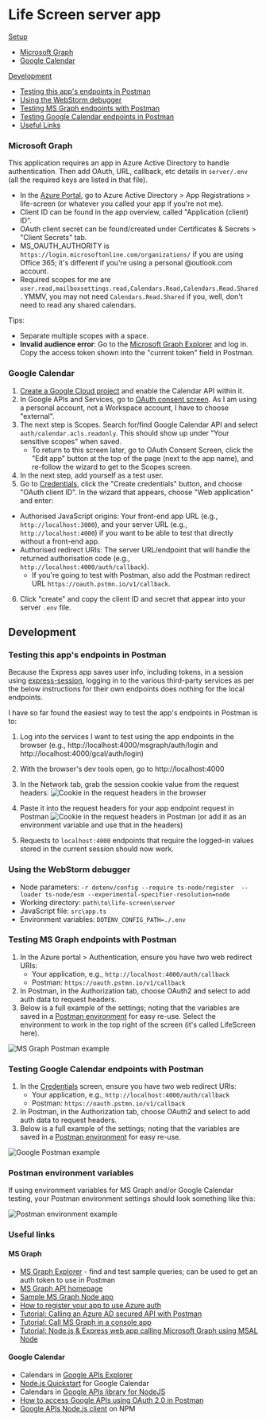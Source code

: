 # Life Screen server app

[Setup](#setup)
- [Microsoft Graph](#microsoft-graph)
- [Google Calendar](#google-calendar)

[Development](#development)
- [Testing this app's endpoints in Postman](#testing-this-apps-endpoints-in-postman)
- [Using the WebStorm debugger](#using-the-webstorm-debugger)
- [Testing MS Graph endpoints with Postman](#testing-ms-graph-endpoints-with-postman)
- [Testing Google Calendar endpoints in Postman](#testing-google-calendar-endpoints-with-postman)
- [Useful Links](#useful-links)

### Microsoft Graph

This application requires an app in Azure Active Directory to handle authentication. Then add OAuth, URL, callback, etc details in `server/.env` (all the required keys are listed in that file).

- In the [Azure Portal](https://portal.azure.com), go to Azure Active Directory > App Registrations > life-screen (or whatever you called your app if you're not me).
- Client ID can be found in the app overview, called "Application (client) ID".
- OAuth client secret can be found/created under Certificates & Secrets > "Client Secrets" tab.
- MS_OAUTH_AUTHORITY is `https://login.microsoftonline.com/organizations/` if you are using Office 365; it's different if you're using a personal @outlook.com account.
- Required scopes for me are `user.read,mailboxsettings.read,Calendars.Read,Calendars.Read.Shared`. YMMV, you may not need `Calendars.Read.Shared` if you, well, don't need to read any shared calendars.

Tips:
- Separate multiple scopes with a space.
- **Invalid audience error**: Go to the [Microsoft Graph Explorer](https://developer.microsoft.com/en-us/graph/graph-explorer) and log in. Copy the access token shown into the "current token" field in Postman.

### Google Calendar

1. [Create a Google Cloud project](https://developers.google.com/workspace/guides/create-project) and enable the Calendar API within it.
2. In Google APIs and Services, go to [OAuth consent screen](https://console.cloud.google.com/apis/credentials/consent?project=life-screen). As I am using a personal account, not a Workspace account, I have to choose "external". 
3. The next step is Scopes. Search for/find Google Calendar API and select `auth/calendar.acls.readonly`. This should show up under "Your sensitive scopes" when saved.
   - To return to this screen later, go to OAuth Consent Screen, click the "Edit app" button at the top of the page (next to the app name), and re-follow the wizard to get to the Scopes screen.
4. In the next step, add yourself as a test user.
5. Go to [Credentials](https://console.cloud.google.com/apis/credentials?project=life-screen), click the "Create credentials" button, and choose "OAuth client ID". In the wizard that appears, choose "Web application" and enter:
  - Authorised JavaScript origins: Your front-end app URL (e.g., `http://localhost:3000`), and your server URL (e.g., `http://localhost:4000`) if you want to be able to test that directly without a front-end app.
  - Authorised redirect URIs: The server URL/endpoint that will handle the returned authorisation code (e.g., `http://localhost:4000/auth/callback`). 
    - If you're going to test with Postman, also add the Postman redirect URL `https://oauth.pstmn.io/v1/callback`.
6. Click "create" and copy the client ID and secret that appear into your server `.env` file.

## Development

### Testing this app's endpoints in Postman

Because the Express app saves user info, including tokens, in a session using [express-session](https://www.npmjs.com/package/express-session), logging in to the various third-party services as per the below instructions for their own endpoints does nothing for the local endpoints. 

I have so far found the easiest way to test the app's endpoints in Postman is to:
1. Log into the services I want to test using the app endpoints in the browser (e.g., http://localhost:4000/msgraph/auth/login and http://localhost:4000/gcal/auth/login)
2. With the browser's dev tools open, go to http://localhost:4000
3. In the Network tab, grab the session cookie value from the request headers:
![Cookie in the request headers in the browser](https://github.com/doubleedesign/life-screen/blob/version-2/docs/public/session_cookie_example_part_1.png?raw=true)

4. Paste it into the request headers for your app endpoint request in Postman
![Cookie in the request headers in Postman](https://github.com/doubleedesign/life-screen/blob/version-2/docs/public/session_cookie_example_part_2.png?raw=true)
(or add it as an environment variable and use that in the headers)
5. Requests to `localhost:4000` endpoints that require the logged-in values stored in the current session should now work.


### Using the WebStorm debugger
- Node parameters: `-r dotenv/config --require ts-node/register  --loader ts-node/esm --experimental-specifier-resolution=node`
- Working directory: `path\to\life-screen\server`
- JavaScript file: `src\app.ts`
- Environment variables: `DOTENV_CONFIG_PATH=./.env`

### Testing MS Graph endpoints with Postman

1. In the Azure portal > Authentication, ensure you have two web redirect URIs:
    - Your application, e.g., `http://localhost:4000/auth/callback`
    - Postman: `https://oauth.pstmn.io/v1/callback`
2. In Postman, in the Authorization tab, choose OAuth2 and select to add auth data to request headers.
3. Below is a full example of the settings; noting that the variables are saved in a [Postman environment](https://learning.postman.com/docs/sending-requests/environments/managing-environments/) for easy re-use. Select the environment to work in the top right of the screen (it's called LifeScreen here).

![MS Graph Postman example](https://github.com/doubleedesign/life-screen/blob/version-2/docs/public/postman_msgraph.png?raw=true)

### Testing Google Calendar endpoints with Postman

1. In the [Credentials](https://console.cloud.google.com/apis/credentials?project=life-screen) screen, ensure you have two web redirect URIs:
    - Your application, e.g., `http://localhost:4000/auth/callback`
    - Postman: `https://oauth.pstmn.io/v1/callback`
2. In Postman, in the Authorization tab, choose OAuth2 and select to add auth data to request headers.
3. Below is a full example of the settings; noting that the variables are saved in a [Postman environment](https://learning.postman.com/docs/sending-requests/environments/managing-environments/) for easy re-use.

![Google Postman example](https://github.com/doubleedesign/life-screen/blob/version-2/docs/public/postman_google.png?raw=true)

### Postman environment variables

If using environment variables for MS Graph and/or Google Calendar testing, your Postman environment settings should look something like this:

![Postman environment example](https://github.com/doubleedesign/life-screen/blob/version-2/docs/public/postman_env.png?raw=true)

### Useful links

#### MS Graph
* [MS Graph Explorer](https://developer.microsoft.com/en-us/graph/graph-explorer) - find and test sample queries; can be used to get an auth token to use in Postman
* [MS Graph API homepage](https://developer.microsoft.com/en-us/graph/rest-api)
* [Sample MS Graph Node app](https://github.com/microsoftgraph/msgraph-sample-nodeexpressapp)
* [How to register your app to use Azure auth](https://learn.microsoft.com/en-us/azure/active-directory/develop/quickstart-register-app)
* [Tutorial: Calling an Azure AD secured API with Postman](https://dev.to/425show/calling-an-azure-ad-secured-api-with-postman-22co)
* [Tutorial: Call MS Graph in a console app](https://learn.microsoft.com/en-us/azure/active-directory/develop/tutorial-v2-nodejs-console)
* [Tutorial: Node.js & Express web app calling Microsoft Graph using MSAL Node](https://github.com/Azure-Samples/ms-identity-javascript-nodejs-tutorial/blob/main/2-Authorization/1-call-graph/README.md)

#### Google Calendar
* Calendars in [Google APIs Explorer](https://developers.google.com/calendar/api/v3/reference/calendars/get?apix_params=%7B%22calendarId%22%3A%22primary%22%7D)
* [Node.js Quickstart](https://developers.google.com/calendar/api/quickstart/nodejs) for Google Calendar
* Calendars in [Google APIs library for NodeJS](https://googleapis.dev/nodejs/googleapis/latest/calendar/index.html)
* [How to access Google APIs using OAuth 2.0 in Postman](https://blog.postman.com/how-to-access-google-apis-using-oauth-in-postman/)
* [Google APIs Node.js client](https://www.npmjs.com/package/googleapis) on NPM
